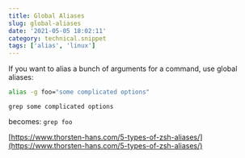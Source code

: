 ```yaml
---
title: Global Aliases
slug: global-aliases
date: '2021-05-05 18:02:11'
category: technical.snippet
tags: ['alias', 'linux']
---
```


If you want to alias a bunch of arguments for a command, use global aliases:

```bash
alias -g foo="some complicated options"
```

`grep some complicated options`

becomes: `grep foo`

[https://www.thorsten-hans.com/5-types-of-zsh-aliases/](https://www.thorsten-hans.com/5-types-of-zsh-aliases/)
